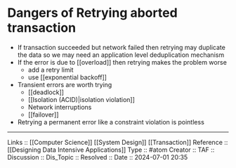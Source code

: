 # Dangers of Retrying aborted transaction

- If transaction succeeded but network failed then retrying may duplicate the data so we may need an application level deduplication mechanism
- If the error is due to [[overload]] then retrying makes the problem worse
	- add a retry limit
	- use [[exponential backoff]]
- Transient errors are worth trying
	- [[deadlock]]
	- [[Isolation (ACID)|isolation violation]]
	- Network interruptions
	- [[failover]]
- Retrying a permanent error like a constraint violation is pointless
---
Links :: [[Computer Science]] [[System Design]] [[Transaction]]
Reference :: [[Designing Data Intensive Applications]]
Type :: #atom
Creator ::
TAF ::
Discussion ::
Dis_Topic :: 
Resolved ::
Date :: 2024-07-01 20:35
